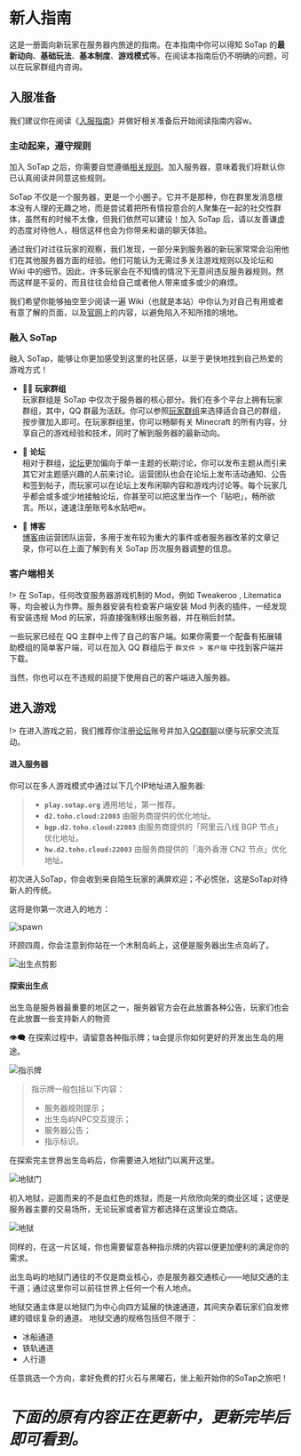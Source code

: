 # 新人指南

这是一册面向新玩家在服务器内旅途的指南。在本指南中你可以得知 SoTap 的**最新动向**、**基础玩法**、**基本制度**、**游戏模式**等。在阅读本指南后仍不明确的问题，可以在玩家群组内咨询。

## 入服准备

我们建议你在阅读《[入服指南](https://wiki.sotap.org/#/getting-started/preparation)》并做好相关准备后开始阅读指南内容w。

### 主动起来，遵守规则

加入 SoTap 之后，你需要自觉遵循[相关规则](http://www.sotap.org/rules)。加入服务器，意味着我们将默认你已认真阅读并同意这些规则。

SoTap 不仅是一个服务器，更是一个小圈子。它并不是那种，你在群里发消息根本没有人理的无趣之地，而是尝试着把所有情投意合的人聚集在一起的社交性群体，虽然有的时候不太像，但我们依然可以建设！加入 SoTap 后，请以友善谦虚的态度对待他人，相信这样也会为你带来和谐的聊天体验。

通过我们对过往玩家的观察，我们发现，一部分来到服务器的新玩家常常会沿用他们在其他服务器方面的经验。他们可能认为无需过多关注游戏规则以及论坛和 Wiki 中的细节。因此，许多玩家会在不知情的情况下无意间违反服务器规则。然而这样是不妥的，而且往往会给自己或者他人带来或多或少的麻烦。

我们希望你能够抽空至少阅读一遍 Wiki（也就是本站）中你认为对自己有用或者有意了解的页面，以及[官网](http://www.sotap.org)上的内容，以避免陷入不知所措的境地。

### 融入 SoTap

融入 SoTap，能够让你更加感受到这里的社区感，以至于更快地找到自己热爱的游戏方式！

+ 👨‍👦 **玩家群组**<br>玩家群组是 SoTap 中仅次于服务器的核心部分。我们在多个平台上拥有玩家群组，其中，QQ 群最为活跃。你可以参照[玩家群组](https://wiki.sotap.org/#/forum/groups)来选择适合自己的群组，按步骤加入即可。在玩家群组里，你可以畅聊有关 Minecraft 的所有内容，分享自己的游戏经验和技术，同时了解到服务器的最新动向。

+ 💬 **论坛**<br>相对于群组，[论坛](https://g.sotap.org)更加偏向于单一主题的长期讨论，你可以发布主题从而引来其它对主题感兴趣的人前来讨论。运营团队也会在论坛上发布活动通知、公告和签到帖子，而玩家可以在论坛上发布闲聊内容和游戏内讨论等。每个玩家几乎都会或多或少地接触论坛，你甚至可以把这里当作一个「贴吧」，畅所欲言。所以，速速注册账号&水贴吧w。

+ 📰 **博客**<br>[博客](//blog.sotap.org)由运营团队运营，多用于发布较为重大的事件或者服务器改革的文章记录，你可以在上面了解到有关 SoTap 历次服务器调整的信息。

### 客户端相关

!> 在 SoTap，任何改变服务器游戏机制的 Mod，例如 Tweakeroo , Litematica 等，均会被认为作弊。服务器安装有检查客户端安装 Mod 列表的插件，一经发现有安装违规 Mod 的玩家，将直接强制移出服务器，并在稍后封禁。

一些玩家已经在 QQ 主群中上传了自己的客户端。如果你需要一个配备有拓展辅助模组的简单客户端，可以在加入 QQ 群组后于 `群文件 > 客户端` 中找到客户端并下载。

当然，你也可以在不违规的前提下使用自己的客户端进入服务器。

## 进入游戏

!> 在进入游戏之前，我们推荐你注册[论坛](https://g.sotap.org)账号并加入[QQ群聊](https://jq.qq.com/?_wv=1027&k=7T9KLRrO)以便与玩家交流互动。

#### 进入服务器

你可以在多人游戏模式中通过以下几个IP地址进入服务器:

> + **`play.sotap.org`** 通用地址，第一推荐。
> + **`d2.toho.cloud:22003`** 由服务商提供的优化地址。
> + **`bgp.d2.toho.cloud:22003`** 由服务商提供的「阿里云八线 BGP 节点」优化地址。
> + **`hw.d2.toho.cloud:22003`** 由服务商提供的「海外香港 CN2 节点」优化地址。


初次进入SoTap，你会收到来自陌生玩家的满屏欢迎；不必慌张，这是SoTap对待新人的传统。

这将是你第一次进入的地方：

![spawn](https://pic.imgdb.cn/item/6112ac565132923bf83732c5.jpg)

环顾四周，你会注意到你站在一个木制岛屿上，这便是服务器出生点岛屿了。

![出生点剪影](https://z3.ax1x.com/2021/08/11/ftb3Xn.jpg)

#### 探索出生点

出生岛是服务器最重要的地区之一，服务器官方会在此放置各种公告，玩家们也会在此放置一些支持新人的物资

👁‍🗨 在探索过程中，请留意各种指示牌；ta会提示你如何更好的开发出生岛的用途。

![指示牌](https://pic.imgdb.cn/item/6112ae1e5132923bf83a1ed7.jpg)

>指示牌一般包括以下内容：
> + 服务器规则提示；
> + 出生岛屿NPC交互提示；
> + 服务器公告；
> + 指示标识。

在探索完主世界出生岛屿后，你需要进入地狱门以离开这里。

![地狱门](https://pic.imgdb.cn/item/6112af9c5132923bf83c981f.jpg)

初入地狱，迎面而来的不是血红色的炼狱，而是一片欣欣向荣的商业区域；这便是服务器主要的交易场所，无论玩家或者官方都选择在这里设立商店。

![地狱](https://pic.imgdb.cn/item/6112b04e5132923bf83daeee.jpg)

同样的，在这一片区域，你也需要留意各种指示牌的内容以便更加便利的满足你的需求。

出生岛屿的地狱门通往的不仅是商业核心，亦是服务器交通核心——地狱交通的主干道；通过这里你可以前往世界上任何一个有人地点。

地狱交通主体是以地狱门为中心向四方延展的快速通道，其间夹杂着玩家们自发修建的错综复杂的通道。
地狱交通的规格包括但不限于：
+ 冰船通道
+ 铁轨通道
+ 人行道

任意挑选一个方向，拿好免费的打火石与黑曜石，坐上船开始你的SoTap之旅吧！


# *下面的原有内容正在更新中，更新完毕后即可看到。*
